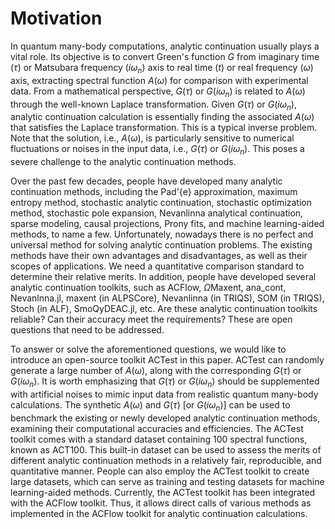 # Motivation

In quantum many-body computations, analytic continuation usually plays a vital role. Its objective is to convert Green's function $G$ from imaginary time ($\tau$) or Matsubara frequency ($i\omega_n$) axis to real time ($t$) or real frequency ($\omega$) axis, extracting spectral function $A(\omega)$ for comparison with experimental data. From a mathematical perspective, $G(\tau)$ or $G(i\omega_n)$ is related to $A(\omega)$ through the well-known Laplace transformation. Given $G(\tau)$ or $G(i\omega_n)$, analytic continuation calculation is essentially finding the associated $A(\omega)$ that satisfies the Laplace transformation. This is a typical inverse problem. Note that the solution, i.e., $A(\omega)$, is particularly sensitive to numerical fluctuations or noises in the input data, i.e., $G(\tau)$ or $G(i\omega_n)$. This poses a severe challenge to the analytic continuation methods.

Over the past few decades, people have developed many analytic continuation methods, including the Pad\'{e} approximation, maximum entropy method, stochastic analytic continuation, stochastic optimization method, stochastic pole expansion, Nevanlinna analytical continuation, sparse modeling, causal projections, Prony fits, and machine learning-aided methods, to name a few. Unfortunately, nowadays there is no perfect and universal method for solving analytic continuation problems. The existing methods have their own advantages and disadvantages, as well as their scopes of applications. We need a quantitative comparison standard to determine their relative merits. In addition, people have developed several analytic continuation toolkits, such as ACFlow, $\Omega$Maxent, ana\_cont, Nevanlnna.jl, maxent (in ALPSCore), Nevanlinna (in TRIQS), SOM (in TRIQS), Stoch (in ALF), SmoQyDEAC.jl, etc. Are these analytic continuation toolkits reliable? Can their accuracy meet the requirements? These are open questions that need to be addressed.

To answer or solve the aforementioned questions, we would like to introduce an open-source toolkit ACTest in this paper. ACTest can randomly generate a large number of $A(\omega)$, along with the corresponding $G(\tau)$ or $G(i\omega_n)$. It is worth emphasizing that $G(\tau)$ or $G(i\omega_n)$ should be supplemented with artificial noises to mimic input data from realistic quantum many-body calculations. The synthetic $A(\omega)$ and $G(\tau)$ [or $G(i\omega_n)$] can be used to benchmark the existing or newly developed analytic continuation methods, examining their computational accuracies and efficiencies. The ACTest toolkit comes with a standard dataset containing 100 spectral functions, known as ACT100. This built-in dataset can be used to assess the merits of different analytic continuation methods in a relatively fair, reproducible, and quantitative manner. People can also employ the ACTest toolkit to create large datasets, which can serve as training and testing datasets for machine learning-aided methods. Currently, the ACTest toolkit has been integrated with the ACFlow toolkit. Thus, it allows direct calls of various methods as implemented in the ACFlow toolkit for analytic continuation calculations.

